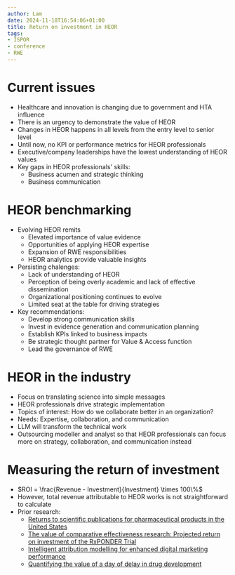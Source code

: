 ```yaml
---
author: Lam
date: 2024-11-18T16:54:06+01:00
title: Return on investment in HEOR
tags:
- ISPOR
- conference
- RWE
---
```


# Current issues

- Healthcare and innovation is changing due to government and HTA influence
- There is an urgency to demonstrate the value of HEOR
- Changes in HEOR happens in all levels from the entry level to senior level
- Until now, no KPI or performance metrics for HEOR professionals
- Executive/company leaderships have the lowest understanding of HEOR values
- Key gaps in HEOR professionals' skills:
  - Business acumen and strategic thinking
  - Business communication

# HEOR benchmarking

- Evolving HEOR remits
  - Elevated importance of value evidence
  - Opportunities of applying HEOR expertise
  - Expansion of RWE responsibilities
  - HEOR analytics provide valuable insights
- Persisting chalenges:
  - Lack of understanding of HEOR
  - Perception of being overly academic and lack of effective dissemination
  - Organizational positioning continues to evolve
  - Limited seat at the table for driving strategies
- Key recommendations:
  - Develop strong communication skills
  - Invest in evidence generation and communication planning
  - Establish KPIs linked to business impacts
  - Be strategic thought partner for Value & Access function
  - Lead the governance of RWE

# HEOR in the industry

- Focus on translating science into simple messages
- HEOR professionals drive strategic implementation
- Topics of interest: How do we collaborate better in an organization?
- Needs: Expertise, collaboration, and communication
- LLM will transform the technical work
- Outsourcing modeller and analyst so that HEOR professionals can focus more on strategy, collaboration, and communication instead

# Measuring the return of investment

- $ROI = \frac{Revenue - Investment}{Investment} \times 100\%$
- However, total revenue attributable to HEOR works is not straightforward to calculate
- Prior research:
  - [Returns to scientific publications for pharmaceutical products in the United States](https://onlinelibrary.wiley.com/doi/abs/10.1002/hec.3546)
  - [The value of comparative effectiveness research: Projected return on investment of the RxPONDER Trial](https://www.sciencedirect.com/science/article/abs/pii/S1551714412002005)
  - [Intelligent attribution modelling for enhanced digital marketing performance](https://www.sciencedirect.com/science/article/pii/S2667305324000139)
  - [Quantifying the value of a day of delay in drug development](https://9468915.fs1.hubspotusercontent-na1.net/hubfs/9468915/Day%20of%20Day%20White%20Paper%20Final.pdf)
